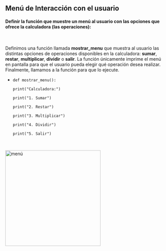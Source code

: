 <h2>Menú de Interacción con el usuario</h2>

<h4> Definir la función que muestre un menú al usuario con las opciones que ofrece la calculadora (las operaciones):</h4>

<br>

Definimos una función llamada **mostrar_menu** que muestra al usuario las distintas opciones de operaciones disponibles en la calculadora: **sumar**, **restar**, **multiplicar**, **dividir** o **salir**. La función únicamente imprime el menú en pantalla para que el usuario pueda elegir qué operación desea realizar. Finalmente, llamamos a la función para que lo ejecute. <p>

 - `def mostrar_menu():` <p>
    `print("Calculadora:")` <p>
    `print("1. Sumar")` <p>
    `print("2. Restar")` <p>
    `print("3. Multiplicar")` <p>
    `print("4. Dividir")` <p>
    `print("5. Salir")`<p>
<br>
    
<img src="src/menú.png" alt="menú" width="300" /> <p>
